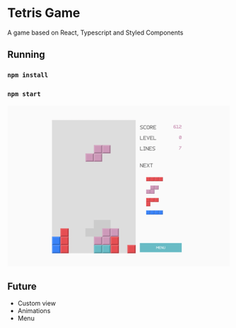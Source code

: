 # Tetris Game

A game based on React, Typescript and Styled Components
## Running

### `npm install`
### `npm start`

![Blockrain Screenshot](./src/assets/tetrisScreenshot.png)

## Future

* Custom view
* Animations
* Menu
